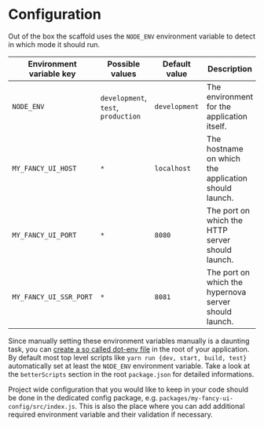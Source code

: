 # Configuration

Out of the box the scaffold uses the `NODE_ENV` environment variable to detect in which mode it should run.

| Environment variable key | Possible values                       | Default value | Description                                           |
|--------------------------|---------------------------------------|---------------|-------------------------------------------------------|
| `NODE_ENV`               | `development`, `test`, `production`   | `development` | The environment for the application itself.           |
| `MY_FANCY_UI_HOST`       | `*`                                   | `localhost`   | The hostname on which the application should launch.  |
| `MY_FANCY_UI_PORT`       | `*`                                   | `8080`        | The port on which the HTTP server should launch.      |
| `MY_FANCY_UI_SSR_PORT`   | `*`                                   | `8081`        | The port on which the hypernova server should launch. |

Since manually setting these environment variables manually is a daunting task, you can [create a so called dot-env file](https://github.com/benoror/better-npm-run#env-file) in the root of your application. By default most top level scripts like `yarn run {dev, start, build, test}` automatically set at least the `NODE_ENV` environment variable. Take a look at the `betterScripts` section in the root `package.json` for detailed informations.

Project wide configuration that you would like to keep in your code should be done in the dedicated config package, e.g. `packages/my-fancy-ui-config/src/index.js`.
This is also the place where you can add additional required environment variable and their validation if necessary.
